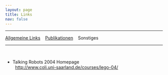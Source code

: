 ```yaml
---
layout: page
title: Links
nav: false
---
```


---
[Allgemeine Links](/links.html) &nbsp;&nbsp; [Publikationen](publikationen.html) &nbsp;&nbsp; Sonstiges

---
&nbsp;

* Talking Robots 2004 Homepage  
&nbsp;
<http://www.coli.uni-saarland.de/courses/lego-04/>
